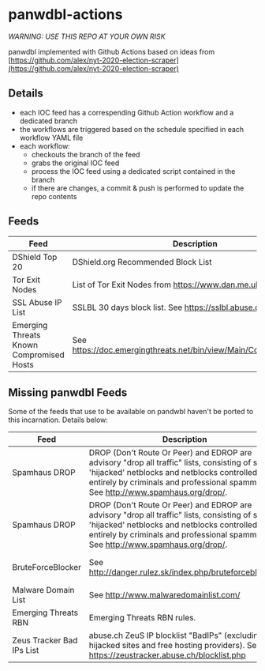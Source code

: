 # panwdbl-actions

*WARNING: USE THIS REPO AT YOUR OWN RISK*

panwdbl implemented with Github Actions based on ideas from [https://github.com/alex/nyt-2020-election-scraper](https://github.com/alex/nyt-2020-election-scraper)

## Details

- each IOC feed has a correspending Github Action workflow and a dedicated branch
- the workflows are triggered based on the schedule specified in each workflow YAML file
- each workflow:
    * checkouts the branch of the feed
    * grabs the original IOC feed
    * process the IOC feed using a dedicated script contained in the branch
    * if there are changes, a commit & push is performed to update the repo contents

## Feeds

| Feed | Description | URL |
| ---- | ----------- | --- |
| DShield Top 20 | DShield.org Recommended Block List | https://raw.githubusercontent.com/jtschichold/panwdbl-actions/dshield/dshieldbl.txt |
| Tor Exit Nodes | List of Tor Exit Nodes from https://www.dan.me.uk/tornodes | https://raw.githubusercontent.com/jtschichold/panwdbl-actions/dshield/dshieldbl.txt |
| SSL Abuse IP List | SSLBL 30 days block list. See https://sslbl.abuse.ch/blacklist/ | https://raw.githubusercontent.com/jtschichold/panwdbl-actions/sslabuseiplist/sslabuseiplist.txt |
| Emerging Threats Known Compromised Hosts | See https://doc.emergingthreats.net/bin/view/Main/CompromisedHost | https://raw.githubusercontent.com/jtschichold/panwdbl-actions/etcompromised/etcompromised.txt |


## Missing panwdbl Feeds

Some of the feeds that use to be available on pandwbl haven't be ported to this incarnation. Details below:

| Feed | Description | URL | Notes |
| ---- | ----------- | --- | ----- |
| Spamhaus DROP | DROP (Don't Route Or Peer) and EDROP are advisory "drop all traffic" lists, consisting of stolen 'hijacked' netblocks and netblocks controlled entirely by criminals and professional spammers. See http://www.spamhaus.org/drop/. | https://www.spamhaus.org/drop/drop.txt | Use the original URL |
| Spamhaus DROP | DROP (Don't Route Or Peer) and EDROP are advisory "drop all traffic" lists, consisting of stolen 'hijacked' netblocks and netblocks controlled entirely by criminals and professional spammers. See http://www.spamhaus.org/drop/. | https://www.spamhaus.org/drop/edrop.txt | Use the original URL |
| BruteForceBlocker | See http://danger.rulez.sk/index.php/bruteforceblocker/ | http://danger.rulez.sk/projects/bruteforceblocker/blist.php | Use the original URL |
| Malware Domain List | See http://www.malwaredomainlist.com/ | http://www.malwaredomainlist.com/hostslist/ip.txt | Seems inactive |
| Emerging Threats RBN | Emerging Threats RBN rules. | Inactive | Inactive |
| Zeus Tracker Bad IPs List | abuse.ch ZeuS IP blocklist "BadIPs" (excluding hijacked sites and free hosting providers). See https://zeustracker.abuse.ch/blocklist.php | Inactive | Inactive |
